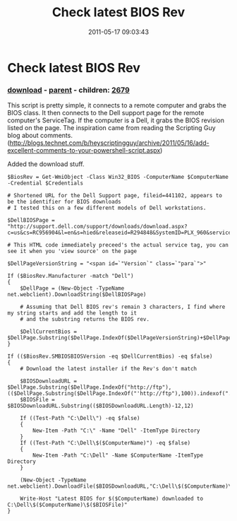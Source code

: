 ﻿---
pid:            2678
poster:         Jeff Patton
title:          Check latest BIOS Rev
date:           2011-05-17 09:03:43
format:         posh
parent:         2677
parent:         2677
children:       2679
---

# Check latest BIOS Rev

### [download](2678.ps1) - [parent](2677.md) - children: [2679](2679.md)

This script is pretty simple, it connects to a remote computer and grabs the BIOS class. It then connects to the Dell support page for the remote computer's ServiceTag. If the computer is a Dell, it grabs the BIOS revision listed on the page. The inspiration came from reading the Scripting Guy blog about comments. (http://blogs.technet.com/b/heyscriptingguy/archive/2011/05/16/add-excellent-comments-to-your-powershell-script.aspx)

Added the download stuff.

```posh
$BiosRev = Get-WmiObject -Class Win32_BIOS -ComputerName $ComputerName -Credential $Credentials

# Shortened URL for the Dell Support page, fileid=441102, appears to be the identifier for BIOS downloads
# I tested this on a few different models of Dell workstations.

$DellBIOSPage = "http://support.dell.com/support/downloads/download.aspx?c=us&cs=RC956904&l=en&s=hied&releaseid=R294848&SystemID=PLX_960&servicetag=$($BiosRev.SerialNumber)&fileid=441102"

# This HTML code immediately preceed's the actual service tag, you can see it when you 'view source' on the page

$DellPageVersionString = "<span id=`"Version`" class=`"para`">"

If ($BiosRev.Manufacturer -match "Dell")
{
    $DellPage = (New-Object -TypeName net.webclient).DownloadString($DellBIOSPage)
    
    # Assuming that Dell BIOS rev's remain 3 characters, I find where my string starts and add the length to it
    # and the substring returns the BIOS rev.
    
    $DellCurrentBios = $DellPage.Substring($DellPage.IndexOf($DellPageVersionString)+$DellPageVersionString.Length,3)
}

If (($BiosRev.SMBIOSBIOSVersion -eq $DellCurrentBios) -eq $false)
{
    # Download the latest installer if the Rev's don't match
    
    $BIOSDownloadURL = $DellPage.Substring($DellPage.IndexOf("http://ftp"),(($DellPage.Substring($DellPage.IndexOf("'http://ftp"),100)).indexof(".EXE'"))+3)
    $BIOSFile = $BIOSDownloadURL.Substring(($BIOSDownloadURL.Length)-12,12)

    If ((Test-Path "C:\Dell\") -eq $false)
    {
        New-Item -Path "C:\" -Name "Dell" -ItemType Directory
    }
    If ((Test-Path "C:\Dell\$($ComputerName)") -eq $false)
    {
        New-Item -Path "C:\Dell" -Name $ComputerName -ItemType Directory
    }

    (New-Object -TypeName net.webclient).DownloadFile($BIOSDownloadURL,"C:\Dell\$($ComputerName)\$($BIOSFile)")

    Write-Host "Latest BIOS for $($ComputerName) downloaded to C:\Dell\$($ComputerName)\$($BIOSFile)"
}
```
